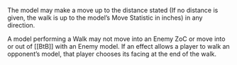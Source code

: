 The model may make a move up to the distance stated (If no distance is given, the walk is up to the model’s Move Statistic in inches) in any direction.

A model performing a Walk may not move into an Enemy ZoC or move into or out of [[BtB]] with an Enemy model. If an effect allows a player to walk an opponent’s model, that player chooses its facing at the end of the walk.